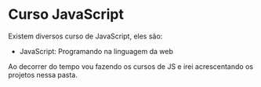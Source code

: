 # Curso JavaScript

Existem diversos curso de JavaScript, eles são:
* JavaScript: Programando na linguagem da web

Ao decorrer do tempo vou fazendo os cursos de JS e irei acrescentando os projetos nessa pasta.
